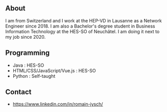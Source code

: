 ## About

I am from Switzerland and I work at the HEP-VD in Lausanne as a Network Engineer since 2018. I am also a Bachelor's degree student in Business Information Technology at the HES-SO of Neuchâtel. I am doing it next to my job since 2020.



## Programming

- Java : HES-SO
- HTML/CSS/JavaScript/Vue.js : HES-SO
- Python : Self-taught



## Contact

- https://www.linkedin.com/in/romain-jysch/
